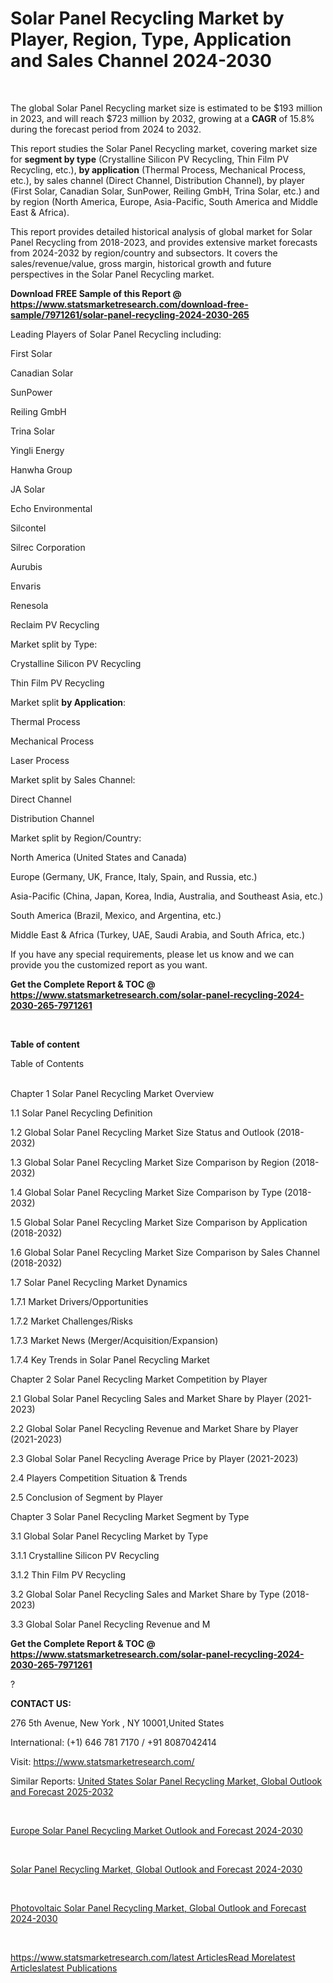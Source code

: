 <h1>Solar Panel Recycling Market by Player, Region, Type, Application and Sales Channel 2024-2030</h1><br/><p>The global Solar Panel Recycling market size is estimated to be $193 million in 2023, and will reach $723 million by 2032, growing at a <strong>CAGR</strong> of 15.8% during the forecast period from 2024 to 2032.</p>
 
 
 
 <p>This report studies the Solar Panel Recycling market, covering market size for <strong>segment by type</strong> (Crystalline Silicon PV Recycling, Thin Film PV Recycling, etc.), <strong>by application</strong> (Thermal Process, Mechanical Process, etc.), by sales channel (Direct Channel, Distribution Channel), by player (First Solar, Canadian Solar, SunPower, Reiling GmbH, Trina Solar, etc.) and by region (North America, Europe, Asia-Pacific, South America and Middle East & Africa).</p>
 
 
 
 <p>This report provides detailed historical analysis of global market for Solar Panel Recycling from 2018-2023, and provides extensive market forecasts from 2024-2032 by region/country and subsectors. It covers the sales/revenue/value, gross margin, historical growth and future perspectives in the Solar Panel Recycling market.</p>
 
 
 
 <p><strong>Download FREE Sample of this Report @ <a href="https://www.statsmarketresearch.com/download-free-sample/7971261/solar-panel-recycling-2024-2030-265">https://www.statsmarketresearch.com/download-free-sample/7971261/solar-panel-recycling-2024-2030-265</a></strong></p>
 
 
 
 <p>Leading Players of Solar Panel Recycling including:</p>
 
 
 
 <p>First Solar</p>
 
 
 
 <p>Canadian Solar</p>
 
 
 
 <p>SunPower</p>
 
 
 
 <p>Reiling GmbH</p>
 
 
 
 <p>Trina Solar</p>
 
 
 
 <p>Yingli Energy</p>
 
 
 
 <p>Hanwha Group</p>
 
 
 
 <p>JA Solar</p>
 
 
 
 <p>Echo Environmental</p>
 
 
 
 <p>Silcontel</p>
 
 
 
 <p>Silrec Corporation</p>
 
 
 
 <p>Aurubis</p>
 
 
 
 <p>Envaris</p>
 
 
 
 <p>Renesola</p>
 
 
 
 <p>Reclaim PV Recycling</p>
 
 
 
 <p>Market split by Type:</p>
 
 
 
 <p>Crystalline Silicon PV Recycling</p>
 
 
 
 <p>Thin Film PV Recycling</p>
 
 
 
 <p>Market split <strong>by Application</strong>:</p>
 
 
 
 <p>Thermal Process</p>
 
 
 
 <p>Mechanical Process</p>
 
 
 
 <p>Laser Process</p>
 
 
 
 <p>Market split by Sales Channel:</p>
 
 
 
 <p>Direct Channel</p>
 
 
 
 <p>Distribution Channel</p>
 
 
 
 <p>Market split by Region/Country:</p>
 
 
 
 <p>North America (United States and Canada)</p>
 
 
 
 <p>Europe (Germany, UK, France, Italy, Spain, and Russia, etc.)</p>
 
 
 
 <p>Asia-Pacific (China, Japan, Korea, India, Australia, and Southeast Asia, etc.)</p>
 
 
 
 <p>South America (Brazil, Mexico, and Argentina, etc.)</p>
 
 
 
 <p>Middle East & Africa (Turkey, UAE, Saudi Arabia, and South Africa, etc.)</p>
 
 
 
 <p>If you have any special requirements, please let us know and we can provide you the customized report as you want.</p>
 
 
 
 <div><b>Get the Complete Report & TOC @ <a href="https://www.statsmarketresearch.com/solar-panel-recycling-2024-2030-265-7971261">https://www.statsmarketresearch.com/solar-panel-recycling-2024-2030-265-7971261</a></b></div>
 
 
 
 <p><br />
 
 <b>Table of content</b></p>
 
 
 
 <p>Table of Contents<br />
 
 <br />
 
 Chapter 1 Solar Panel Recycling Market Overview<br />
 
 1.1 Solar Panel Recycling Definition<br />
 
 1.2 Global Solar Panel Recycling Market Size Status and Outlook (2018-2032)<br />
 
 1.3 Global Solar Panel Recycling Market Size Comparison by Region (2018-2032)<br />
 
 1.4 Global Solar Panel Recycling Market Size Comparison by Type (2018-2032)<br />
 
 1.5 Global Solar Panel Recycling Market Size Comparison by Application (2018-2032)<br />
 
 1.6 Global Solar Panel Recycling Market Size Comparison by Sales Channel (2018-2032)<br />
 
 1.7 Solar Panel Recycling Market Dynamics<br />
 
 1.7.1 Market Drivers/Opportunities<br />
 
 1.7.2 Market Challenges/Risks<br />
 
 1.7.3 Market News (Merger/Acquisition/Expansion)<br />
 
 1.7.4 Key Trends in Solar Panel Recycling Market<br />
 
 Chapter 2 Solar Panel Recycling Market Competition by Player<br />
 
 2.1 Global Solar Panel Recycling Sales and Market Share by Player (2021-2023)<br />
 
 2.2 Global Solar Panel Recycling Revenue and Market Share by Player (2021-2023)<br />
 
 2.3 Global Solar Panel Recycling Average Price by Player (2021-2023)<br />
 
 2.4 Players Competition Situation & Trends<br />
 
 2.5 Conclusion of Segment by Player<br />
 
 Chapter 3 Solar Panel Recycling Market Segment by Type<br />
 
 3.1 Global Solar Panel Recycling Market by Type<br />
 
 3.1.1 Crystalline Silicon PV Recycling<br />
 
 3.1.2 Thin Film PV Recycling<br />
 
 3.2 Global Solar Panel Recycling Sales and Market Share by Type (2018-2023)<br />
 
 3.3 Global Solar Panel Recycling Revenue and M</p>
 
 
 
 <div><b>Get the Complete Report & TOC @ <a href="https://www.statsmarketresearch.com/solar-panel-recycling-2024-2030-265-7971261">https://www.statsmarketresearch.com/solar-panel-recycling-2024-2030-265-7971261</a></b></div>
 
 
 
 <p>? </p>
 
 
 
 <p><b>CONTACT US:</b><br />
 
 276 5th Avenue, New York , NY 10001,United States<br />
 
 International: (+1) 646 781 7170 / +91 8087042414<br />
 
 Visit: <a href="https://www.statsmarketresearch.com/">https://www.statsmarketresearch.com/</a><br />
 
 Similar Reports: <a href="https://www.statsmarketresearch.com/solar-panel-recycling-2024-2030-265-7971261">United States Solar Panel Recycling Market, Global Outlook and Forecast 2025-2032</a><br />
 
 <br />
 
 <a href="https://www.statsmarketresearch.com/solar-panel-recycling-2024-2030-265-7971261">Europe Solar Panel Recycling Market Outlook and Forecast 2024-2030</a><br />
 
 <br />
 
 <a href="https://www.statsmarketresearch.com/solar-panel-recycling-2024-2030-265-7971261">Solar Panel Recycling Market, Global Outlook and Forecast 2024-2030</a><br />
 
 <br />
 
 <a href="https://www.statsmarketresearch.com/solar-panel-recycling-2024-2030-265-7971261">Photovoltaic Solar Panel Recycling Market, Global Outlook and Forecast 2024-2030</a><br />
 
 <br />
 
 <a href="https://gyeongbokgung.com">https://www.statsmarketresearch.com/</a><a href="https://hallyeomaritime.com">latest Articles</a><a href="https://jingwansa.com">Read More</a><a href="https://nguoiviet.jp/">latest Articles</a><a href="https://www.intelmarketresearch.com/">latest Publications</a></p>